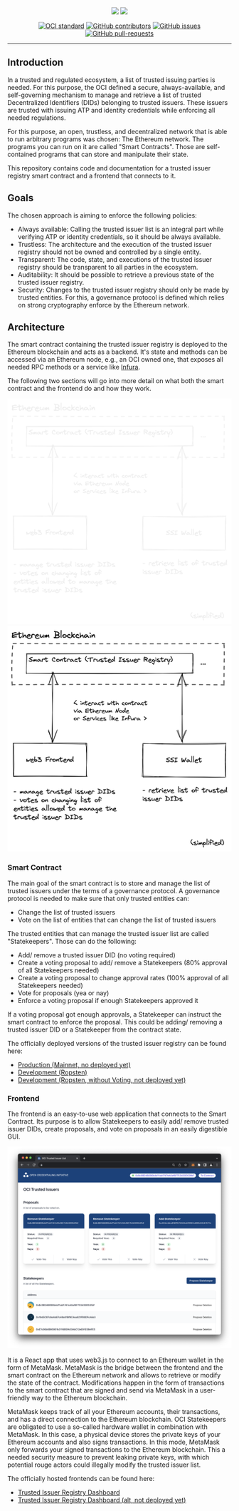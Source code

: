 <div align="center">
    <img src="https://raw.githubusercontent.com/strumswell/trusted-issuer-registry/main/img/logo-light.png#gh-light-mode-only" width="360"/>
    <img src="https://raw.githubusercontent.com/strumswell/trusted-issuer-registry/main/img/logo-dark.png#gh-dark-mode-only" width="360"/>
</div>

<div align="center">

[![OCI standard](https://img.shields.io/badge/oci-standard-blue)](https://open-credentialing-initiative.github.io/Digital-Wallet-Conformance-Criteria/latest/)
[![GitHub contributors](https://badgen.net/github/contributors/Open-Credentialing-Initiative/trusted-issuer-registry)](https://GitHub.com/Open-Credentialing-Initiative/trusted-issuer-registry/graphs/contributors/)
[![GitHub issues](https://img.shields.io/github/issues/Open-Credentialing-Initiative/trusted-issuer-registry.svg)](https://GitHub.com/Open-Credentialing-Initiative/trusted-issuer-registry/issues/)
[![GitHub pull-requests](https://img.shields.io/github/issues-pr/Open-Credentialing-Initiative/trusted-issuer-registry.svg)](https://GitHub.com/Open-Credentialing-Initiative/trusted-issuer-registry/pull/)

</div>

---

## Introduction

In a trusted and regulated ecosystem, a list of trusted issuing parties is needed. For this purpose, the OCI defined a secure, always-available, and self-governing mechanism to manage and retrieve a list of trusted Decentralized Identifiers (DIDs) belonging to trusted issuers. These issuers are trusted with issuing ATP and identity credentials while enforcing all needed regulations.

For this purpose, an open, trustless, and decentralized network that is able to run arbitrary programs was chosen: The Ethereum network. The programs you can run on it are called "Smart Contracts". Those are self-contained programs that can store and manipulate their state.

This repository contains code and documentation for a trusted issuer registry smart contract and a frontend that connects to it.

## Goals

The chosen approach is aiming to enforce the following policies:

- Always available: Calling the trusted issuer list is an integral part while verifying ATP or identity credentials, so it should be always available.
- Trustless: The architecture and the execution of the trusted issuer registry should not be owned and controlled by a single entity.
- Transparent: The code, state, and executions of the trusted issuer registry should be transparent to all parties in the ecosystem.
- Auditability: It should be possible to retrieve a previous state of the trusted issuer registry.
- Security: Changes to the trusted issuer registry should only be made by trusted entities. For this, a governance protocol is defined which relies on strong cryptography enforce by the Ethereum network.

## Architecture

The smart contract containing the trusted issuer registry is deployed to the Ethereum blockchain and acts as a backend. It's state and methods can be accessed via an Ethereum node, e.g., an OCI owned one, that exposes all needed RPC methods or a service like [Infura](https://infura.io/).

The following two sections will go into more detail on what both the smart contract and the frontend do and how they work.

![](./img/dark-architecture.png#gh-dark-mode-only)
![](./img/light-architecture.png##gh-light-mode-only)


### Smart Contract

The main goal of the smart contract is to store and manage the list of trusted issuers under the terms of a governance protocol. A governance protocol is needed to make sure that only trusted entities can:
- Change the list of trusted issuers
- Vote on the list of entities that can change the list of trusted issuers

The trusted entities that can manage the trusted issuer list are called "Statekeepers". Those can do the following:
- Add/ remove a trusted issuer DID (no voting required)
- Create a voting proposal to add/ remove a Statekeepers (80% approval of all Statekeepers needed)
- Create a voting proposal to change approval rates (100% approval of all Statekeepers needed)
- Vote for proposals (yea or nay)
- Enforce a voting proposal if enough Statekeepers approved it

If a voting proposal got enough approvals, a Statekeeper can instruct the smart contract to enforce the proposal. This could be adding/ removing a trusted issuer DID or a Statekeeper from the contract state.

The officially deployed versions of the trusted issuer registry can be found here:
- [Production (Mainnet, no deployed yet)](#)
- [Development (Ropsten)](https://ropsten.etherscan.io/address/0xd9dbAb3757d0327c461eFf7371b494Bb45BB016f)
- [Development (Ropsten, without Voting, not deployed yet)](#)

### Frontend

The frontend is an easy-to-use web application that connects to the Smart Contract. Its purpose is to allow Statekeepers to easily add/ remove trusted issuer DIDs, create proposals, and vote on proposals in an easily digestible GUI.

![frontend](./img/frontend.png)

It is a React app that uses web3.js to connect to an Ethereum wallet in the form of MetaMask. MetaMask is the bridge between the frontend and the smart contract on the Ethereum network and allows to retrieve or modify the state of the contract. Modifications happen in the form of transactions to the smart contract that are signed and send via MetaMask in a user-friendly way to the Ethereum blockchain. 

MetaMask keeps track of all your Ethereum accounts, their transactions, and has a direct connection to the Ethereum blockchain. OCI Statekeepers are obligated to use a so-called hardware wallet in combination with MetaMask. In this case, a physical device stores the private keys of your Ethereum accounts and also signs transactions. In this mode, MetaMask only forwards your signed transactions to the Ethereum blockchain. This a needed security measure to prevent leaking private keys, with which potential rouge actors could illegally modify the trusted issuer list.

The officially hosted frontends can be found here:
- [Trusted Issuer Registry Dashboard](https://ropsten-trusted-issuers.netlify.app/)
- [Trusted Issuer Registry Dashboard (alt, not deployed yet)](https://ropsten-trusted-issuers.netlify.app/)